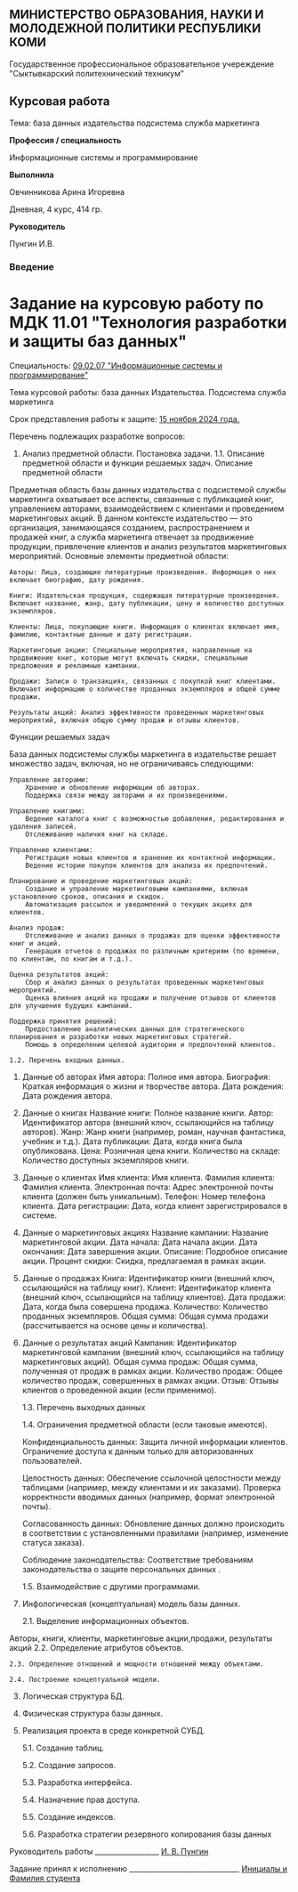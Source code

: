 ## МИНИСТЕРСТВО ОБРАЗОВАНИЯ, НАУКИ И МОЛОДЕЖНОЙ ПОЛИТИКИ РЕСПУБЛИКИ КОМИ

Государственное профессиональное образовательное учереждение "Сыктывкарский политехнический техникум"

## Курсовая работа

Тема: база данных издательства подсистема служба маркетинга

**Профессия / специальность** 

Информационные системы и программирование

**Выполнила**

Овчинникова Арина Игоревна 

Дневная, 4 курс, 414 гр.

**Руководитель**

Пунгин И.В.


### Введение 


 # Задание на курсовую работу по МДК 11.01 "Технология разработки и защиты баз данных"

[comment]: # (Комментарий: задание на курсовую работу заполняется студентом самостоятельно на основе темы его работы, изучаемых вопросов, срока представления работы к защите)

Специальность: <ins> 09.02.07 "Информационные системы и программирование"  </ins>

Тема курсовой работы: база данных Издательства. Подсистема служба маркетинга

Срок представления работы к защите: <ins> 15 ноября 2024 года. </ins>

Перечень подлежащих разработке вопросов:

[comment]: # (Комментарий: перечень вопросов перерабатывается студентом исходя из его темы)
1. Анализ предметной области. Постановка задачи.
1.1. Описание предметной области и функции решаемых задач.
Описание предметной области

Предметная область базы данных издательства с подсистемой службы маркетинга охватывает все аспекты, связанные с публикацией книг, управлением авторами, взаимодействием с клиентами и проведением маркетинговых акций. В данном контексте издательство — это организация, занимающаяся созданием, распространением и продажей книг, а служба маркетинга отвечает за продвижение продукции, привлечение клиентов и анализ результатов маркетинговых мероприятий.
Основные элементы предметной области:

    Авторы: Лица, создающие литературные произведения. Информация о них включает биографию, дату рождения.

    Книги: Издательская продукция, содержащая литературные произведения. Включает название, жанр, дату публикации, цену и количество доступных экземпляров.

    Клиенты: Лица, покупающие книги. Информация о клиентах включает имя, фамилию, контактные данные и дату регистрации.

    Маркетинговые акции: Специальные мероприятия, направленные на продвижение книг, которые могут включать скидки, специальные предложения и рекламные кампании.

    Продажи: Записи о транзакциях, связанных с покупкой книг клиентами. Включает информацию о количестве проданных экземпляров и общей сумме продажи.

    Результаты акций: Анализ эффективности проведенных маркетинговых мероприятий, включая общую сумму продаж и отзывы клиентов.

Функции решаемых задач

База данных подсистемы службы маркетинга в издательстве решает множество задач, включая, но не ограничиваясь следующими:

    Управление авторами:
        Хранение и обновление информации об авторах.
        Поддержка связи между авторами и их произведениями.

    Управление книгами:
        Ведение каталога книг с возможностью добавления, редактирования и удаления записей.
        Отслеживание наличия книг на складе.

    Управление клиентами:
        Регистрация новых клиентов и хранение их контактной информации.
        Ведение истории покупок клиентов для анализа их предпочтений.

    Планирование и проведение маркетинговых акций:
        Создание и управление маркетинговыми кампаниями, включая установление сроков, описания и скидок.
        Автоматизация рассылок и уведомлений о текущих акциях для клиентов.

    Анализ продаж:
        Отслеживание и анализ данных о продажах для оценки эффективности книг и акций.
        Генерация отчетов о продажах по различным критериям (по времени, по клиентам, по книгам и т.д.).

    Оценка результатов акций:
        Сбор и анализ данных о результатах проведенных маркетинговых мероприятий.
        Оценка влияния акций на продажи и получение отзывов от клиентов для улучшения будущих кампаний.

    Поддержка принятия решений:
        Предоставление аналитических данных для стратегического планирования и разработки новых маркетинговых стратегий.
        Помощь в определении целевой аудитории и предпочтений клиентов.

    1.2. Перечень входных данных.
1. Данные об авторах
    Имя автора: Полное имя автора.
    Биография: Краткая информация о жизни и творчестве автора.
    Дата рождения: Дата рождения автора.
   
2. Данные о книгах
    Название книги: Полное название книги.
    Автор: Идентификатор автора (внешний ключ, ссылающийся на таблицу авторов).
    Жанр: Жанр книги (например, роман, научная фантастика, учебник и т.д.).
    Дата публикации: Дата, когда книга была опубликована.
    Цена: Розничная цена книги.
    Количество на складе: Количество доступных экземпляров книги.

3. Данные о клиентах
    Имя клиента: Имя клиента.
    Фамилия клиента: Фамилия клиента.
    Электронная почта: Адрес электронной почты клиента (должен быть уникальным).
    Телефон: Номер телефона клиента.
    Дата регистрации: Дата, когда клиент зарегистрировался в системе.

4. Данные о маркетинговых акциях
    Название кампании: Название маркетинговой акции.
    Дата начала: Дата начала акции.
    Дата окончания: Дата завершения акции.
    Описание: Подробное описание акции.
    Процент скидки: Скидка, предлагаемая в рамках акции.

5. Данные о продажах
    Книга: Идентификатор книги (внешний ключ, ссылающийся на таблицу книг).
    Клиент: Идентификатор клиента (внешний ключ, ссылающийся на таблицу клиентов).
    Дата продажи: Дата, когда была совершена продажа.
    Количество: Количество проданных экземпляров.
    Общая сумма: Общая сумма продажи (рассчитывается на основе цены и количества).

6. Данные о результатах акций
    Кампания: Идентификатор маркетинговой кампании (внешний ключ, ссылающийся на таблицу маркетинговых акций).
    Общая сумма продаж: Общая сумма, полученная от продаж в рамках акции.
    Количество продаж: Общее количество продаж, совершенных в рамках акции.
    Отзыв: Отзывы клиентов о проведенной акции (если применимо).

    1.3. Перечень выходных данных

    1.4. Ограничения предметной области (если таковые имеются).

    Конфиденциальность данных:
        Защита личной информации клиентов.
        Ограничение доступа к данным только для авторизованных пользователей.

    Целостность данных:
        Обеспечение ссылочной целостности между таблицами (например, между клиентами и их заказами).
        Проверка корректности вводимых данных (например, формат электронной почты).

    Согласованность данных:
        Обновление данных должно происходить в соответствии с установленными правилами (например, изменение статуса заказа).

    Соблюдение законодательства:
        Соответствие требованиям законодательства о защите персональных данных .

    1.5. Взаимодействие с другими программами.

2. Инфологическая (концептуальная) модель базы данных.

    2.1. Выделение информационных объектов.
   
 Авторы, книги, клиенты, маркетинговые акции,продажи, результаты акций
    2.2. Определение атрибутов объектов.

    2.3. Определение отношений и мощности отношений между объектами.

    2.4. Построение концептуальной модели.

3. Логическая структура БД.

4. Физическая структура базы данных.

5. Реализация проекта в среде конкретной СУБД.

    5.1. Создание таблиц.

    5.2. Создание запросов.

    5.3. Разработка интерфейса.

    5.4. Назначение прав доступа.

    5.5. Создание индексов.

    5.6. Разработка стратегии резервного копирования базы данных


Руководитель работы __________________ <ins> И. В. Пунгин </ins>

Задание принял к исполнению _______________________________ <ins> Инициалы и Фамилия студента

[comment]: # (Комментарий: Инициалы и Фамилия студента должны быть заменены студентом на свои инициалы и фамилию.)
